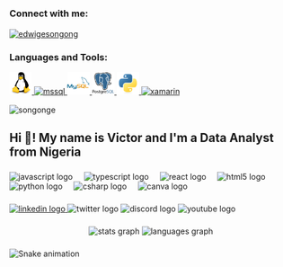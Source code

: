 <!--
## Hi there 👋 My name is Victor

- 🔭 I’m currently working on Data Analytics
- 🌱 I’m currently learning Power BI
- 👯 I’m looking to collaborate on Projects
- 🤔 I’m looking for help with Dataset
- 💬 Ask me about anything
- 📫 How to reach me: ...
- 😄 Pronouns: He/His/Him

**HopeVictor/HopeVictor** is a ✨ _special_ ✨ repository because its `README.md` (this file) appears on your GitHub profile.
Here are some ideas to get you started:


<h1 align="center">Hi 👋, I'm Victor</h1>
<h3 align="center">A passionate Data Analyst from Nigeria</h3>

<p align="left"> <img src="https://komarev.com/ghpvc/?username=songonge&label=Profile%20views&color=0e75b6&style=flat" alt="songonge" /> </p>

- 🔭 I’m currently working on [Data visualization](https://www.esanalysis.com/)

- 🌱 I’m currently learning **Power BI**

- 👯 I’m looking to collaborate on **Data projects**

- 👨‍💻 All of my projects are available at [https://www.esanalysis.com/](https://www.esanalysis.com/)

- 📝 I regularly write articles on [https://www.linkedin.com/feed/](https://www.linkedin.com/feed/)

- 💬 Ask me about **Data**

- 📫 How to reach me **test.example.com**

- ⚡ Fun fact **I think I am easy-going**
-->

<h3 align="left">Connect with me:</h3>
<p align="left">
<a href="https://linkedin.com/in/edwigesongong" target="blank"><img align="center" src="https://raw.githubusercontent.com/rahuldkjain/github-profile-readme-generator/master/src/images/icons/Social/linked-in-alt.svg" alt="edwigesongong" height="30" width="40" /></a>
</p>

<h3 align="left">Languages and Tools:</h3>
<p align="left"> <a href="https://www.linux.org/" target="_blank" rel="noreferrer"> <img src="https://raw.githubusercontent.com/devicons/devicon/master/icons/linux/linux-original.svg" alt="linux" width="40" height="40"/> </a> <a href="https://www.microsoft.com/en-us/sql-server" target="_blank" rel="noreferrer"> <img src="https://www.svgrepo.com/show/303229/microsoft-sql-server-logo.svg" alt="mssql" width="40" height="40"/> </a> <a href="https://www.mysql.com/" target="_blank" rel="noreferrer"> <img src="https://raw.githubusercontent.com/devicons/devicon/master/icons/mysql/mysql-original-wordmark.svg" alt="mysql" width="40" height="40"/> </a> <a href="https://www.postgresql.org" target="_blank" rel="noreferrer"> <img src="https://raw.githubusercontent.com/devicons/devicon/master/icons/postgresql/postgresql-original-wordmark.svg" alt="postgresql" width="40" height="40"/> </a> <a href="https://www.python.org" target="_blank" rel="noreferrer"> <img src="https://raw.githubusercontent.com/devicons/devicon/master/icons/python/python-original.svg" alt="python" width="40" height="40"/> </a> <a href="https://dotnet.microsoft.com/apps/xamarin" target="_blank" rel="noreferrer"> <img src="https://raw.githubusercontent.com/detain/svg-logos/780f25886640cef088af994181646db2f6b1a3f8/svg/xamarin.svg" alt="xamarin" width="40" height="40"/> </a> </p>

<p><img align="center" src="https://github-readme-stats.vercel.app/api/top-langs?username=songonge&show_icons=true&locale=en&layout=compact" alt="songonge" /></p>




<h2 align="left">Hi 👋! My name is Victor and I'm a Data Analyst from Nigeria</h2>

###

<div align="left">
  <img src="https://cdn.jsdelivr.net/gh/devicons/devicon/icons/javascript/javascript-original.svg" height="30" alt="javascript logo"  />
  <img width="12" />
  <img src="https://cdn.jsdelivr.net/gh/devicons/devicon/icons/typescript/typescript-original.svg" height="30" alt="typescript logo"  />
  <img width="12" />
  <img src="https://cdn.jsdelivr.net/gh/devicons/devicon/icons/react/react-original.svg" height="30" alt="react logo"  />
  <img width="12" />
  <img src="https://cdn.jsdelivr.net/gh/devicons/devicon/icons/html5/html5-original.svg" height="30" alt="html5 logo"  />
  <img width="12" />
  <img src="https://cdn.jsdelivr.net/gh/devicons/devicon/icons/python/python-original.svg" height="30" alt="python logo"  />
  <img width="12" />
  <img src="https://cdn.jsdelivr.net/gh/devicons/devicon/icons/csharp/csharp-original.svg" height="30" alt="csharp logo"  />
  <img width="12" />
  <img src="https://cdn.jsdelivr.net/gh/devicons/devicon/icons/canva/canva-original.svg" height="30" alt="canva logo"  />
</div>

###

<div align="left">
  <a href="https://www.linkedin.com/in/biokpo-amachree/" target="_blank">
    <img src="https://img.shields.io/static/v1?message=Connect&logo=linkedin&label=LinkedIn&color=ffe6a7&logoColor=white&labelColor=0077B5&style=flat" height="40" alt="linkedin logo"  />
  </a>
  <img src="https://img.shields.io/static/v1?message=Twitch&logo=twitch&label=&color=9146FF&logoColor=white&labelColor=&style=flat" height="40" alt="twitter logo"  />
  <img src="https://img.shields.io/static/v1?message=Discord&logo=discord&label=&color=7289DA&logoColor=white&labelColor=&style=flat" height="40" alt="discord logo"  />
  <img src="https://img.shields.io/static/v1?message=Youtube&logo=youtube&label=&color=FF0000&logoColor=white&labelColor=&style=flat" height="40" alt="youtube logo"  />
</div>

###

<div align="center">
  <img src="https://github-readme-stats.vercel.app/api?username=Songonge&hide_title=false&hide_rank=false&show_icons=true&include_all_commits=true&count_private=true&disable_animations=false&theme=dracula&locale=en&hide_border=false" height="150" alt="stats graph"  />
  <img src="https://github-readme-stats.vercel.app/api/top-langs?username=Songonge&locale=en&hide_title=false&layout=compact&card_width=320&langs_count=5&theme=dracula&hide_border=false" height="150" alt="languages graph"  />
</div>

###

<img src="https://raw.githubusercontent.com/Songonge/Songonge/output/snake.svg" alt="Snake animation" />

###

